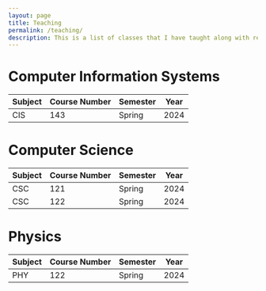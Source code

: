 ```yaml
---
layout: page
title: Teaching
permalink: /teaching/
description: This is a list of classes that I have taught along with resources for each of them.
---
```


# Computer Information Systems

| Subject | Course Number | Semester | Year |
| ------- | ------------- | -------- | ---- |
| CIS     | 143           | Spring   | 2024 |

# Computer Science

| Subject | Course Number | Semester | Year |
| ------- | ------------- | -------- | ---- |
| CSC     | 121           | Spring   | 2024 |
| CSC     | 122           | Spring   | 2024 |

# Physics

| Subject | Course Number | Semester | Year |
| ------- | ------------- | -------- | ---- |
| PHY     | 122           | Spring   | 2024 |
